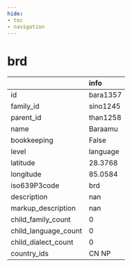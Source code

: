 ```yaml
---
hide:
- toc
- navigation
---
```

# brd
|                      | info     |
|:---------------------|:---------|
| id                   | bara1357 |
| family_id            | sino1245 |
| parent_id            | than1258 |
| name                 | Baraamu  |
| bookkeeping          | False    |
| level                | language |
| latitude             | 28.3768  |
| longitude            | 85.0584  |
| iso639P3code         | brd      |
| description          | nan      |
| markup_description   | nan      |
| child_family_count   | 0        |
| child_language_count | 0        |
| child_dialect_count  | 0        |
| country_ids          | CN NP    |
